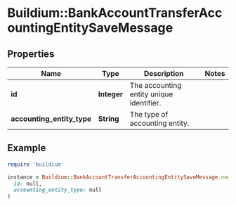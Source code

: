 # Buildium::BankAccountTransferAccountingEntitySaveMessage

## Properties

| Name | Type | Description | Notes |
| ---- | ---- | ----------- | ----- |
| **id** | **Integer** | The accounting entity unique identifier. |  |
| **accounting_entity_type** | **String** | The type of accounting entity. |  |

## Example

```ruby
require 'buildium'

instance = Buildium::BankAccountTransferAccountingEntitySaveMessage.new(
  id: null,
  accounting_entity_type: null
)
```

